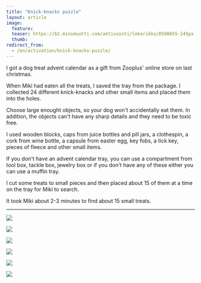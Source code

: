 ```yaml
---
title: "Knick-knacks puzzle"
layout: article
image:
  feature:
  teaser: https://b2.minimuutti.com/aktivointi/lokerikko/DS08655-245px.jpg
  thumb:
redirect_from:
  - /en/activation/knick-knacks-puzzle/
---
```


I got a dog treat advent calendar as a gift from Zooplus' online store on last christmas.

When Miki had eaten all the treats, I saved the tray from the package. I collected 24 different knick-knacks and other small items and placed them into the holes.

Choose large enought objects, so your dog won't accidentally eat them. In addition, the objects can't have any sharp details and they need to be toxic free.

I used wooden blocks, caps from juice bottles and pill jars, a clothespin, a cork from wine bottle, a capsule from easter egg, key fobs, a tick key, pieces of fleece and other small items.

If you don't have an advent calendar tray, you can use a compartment from tool box, tackle box, jewelry box or if you don't have any of these either you can use a muffin tray.

I cut some treats to small pieces and then placed about 15 of them at a time on the tray for Miki to search.

It took Miki about 2-3 minutes to find about 15 small treats.

---

![](https://b2.minimuutti.com/aktivointi/lokerikko/DS08692-800px.jpg)

![](https://b2.minimuutti.com/aktivointi/lokerikko/DS08485-800px.jpg)

![](https://b2.minimuutti.com/aktivointi/lokerikko/DS08590-800px.jpg)

![](https://b2.minimuutti.com/aktivointi/lokerikko/DS08597-800px.jpg)

![](https://b2.minimuutti.com/aktivointi/lokerikko/DS08615-800px.jpg)

![](https://b2.minimuutti.com/aktivointi/lokerikko/DS08655-800px.jpg)
